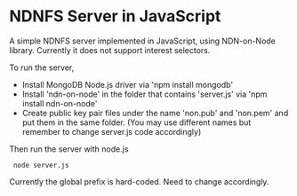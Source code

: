 NDNFS Server in JavaScript
==========================

A simple NDNFS server implemented in JavaScript, using NDN-on-Node library. Currently it does not support interest selectors.

To run the server,

* Install MongoDB Node.js driver via 'npm install mongodb'
* Install 'ndn-on-node' in the folder that contains 'server.js' via 'npm install ndn-on-node'
* Create public key pair files under the name 'non.pub' and 'non.pem' and put them in the same folder. (You may use different names but remember to change server.js code accordingly)

Then run the server with node.js

     node server.js

Currently the global prefix is hard-coded. Need to change accordingly.
